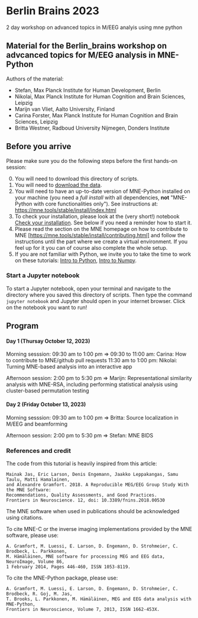 # Berlin Brains 2023
2 day workshop on advanced topics in M/EEG analyis using mne python

## Material for the Berlin_brains workshop on advcanced topics for M/EEG analysis in MNE-Python

Authors of the material:

  - Stefan, Max Planck Institute for Human Development, Berlin
  - Nikolai, Max Planck Institute for Human Cognition and Brain Sciences, Leipzig
  - Marijn van Vliet, Aalto University, Finland
  - Carina Forster, Max Planck Institute for Human Cognition and Brain Sciences, Leipzig
  - Britta Westner, Radboud University Nijmegen, Donders Institute
	

## Before you arrive

Please make sure you do the following steps before the first hands-on session:

0. You will need to download this directory of scripts.
1. You will need to [download the data](to_be_added).
2. You will need to have an up-to-date version of MNE-Python installed on your machine (you need a *full install* with all dependencies, **not** "MNE-Python with core functionalities only"). See instructions at: https://mne.tools/stable/install/index.html
3. To check your installation, please look at the (very short!) notebook [Check your installation](Installation_check.ipynb). See below if you need a reminder how to start it.
4. Please read the section on the MNE homepage on how to contribute to MNE [https://mne.tools/stable/install/contributing.html] and follow the instructions until the part where we create a virtual environment.
   If you feel up for it you can of course also complete the whole setup.
6. If you are not familiar with Python, we invite you to take the time to work on these tutorials:
[Intro to Python](intro_to_python/0a-Intro_Python.ipynb), [Intro to Numpy](intro_to_python/0b-Intro_Numpy.ipynb).

### Start a Jupyter notebook

 To start a Jupyter notebook, open your terminal and navigate to the directory where you saved this directory of scripts. Then type the command `jupyter notebook` and Jupyter should open in your internet browser. Click on the notebook you want to run!

## Program

#### Day 1 (Thursay October 12, 2023)
Morning sesssion: 09:30 am to 1:00 pm => 09:30 to 11:00 am: Carina: How to contribute to MNE/github pull requests
					 11:30 am to 1:00 pm: Nikolai: Turning MNE-based analysis into an interactive app
      
Afternoon session: 2:00 pm to 5:30 pm => Marijn: Representational similarity analysis with MNE-RSA, including  performing statistical analysis using cluster-based permutation testing

#### Day 2 (Friday October 13, 2023)
Morning sesssion: 09:30 am to 1:00 pm => Britta: Source localization in M/EEG and beamforming

Afternoon session: 2:00 pm to 5:30 pm => Stefan: MNE BIDS


### References and credit

The code from this tutorial is heavily inspired from this article:

	Mainak Jas, Eric Larson, Denis Engemann, Jaakko Leppakangas, Samu Taulu, Matti Hamalainen,
	and Alexandre Gramfort. 2018. A Reproducible MEG/EEG Group Study With the MNE Software:
	Recommendations, Quality Assessments, and Good Practices.
	Frontiers in Neuroscience. 12, doi: 10.3389/fnins.2018.00530

The MNE software when used in publications should be acknowledged using citations.

To cite MNE-C or the inverse imaging implementations provided by the MNE software, please use:

	A. Gramfort, M. Luessi, E. Larson, D. Engemann, D. Strohmeier, C. Brodbeck, L. Parkkonen,
	M. Hämäläinen, MNE software for processing MEG and EEG data, NeuroImage, Volume 86,
	1 February 2014, Pages 446-460, ISSN 1053-8119.

To cite the MNE-Python package, please use:

	A. Gramfort, M. Luessi, E. Larson, D. Engemann, D. Strohmeier, C. Brodbeck, R. Goj, M. Jas,
	T. Brooks, L. Parkkonen, M. Hämäläinen, MEG and EEG data analysis with MNE-Python,
	Frontiers in Neuroscience, Volume 7, 2013, ISSN 1662-453X.

